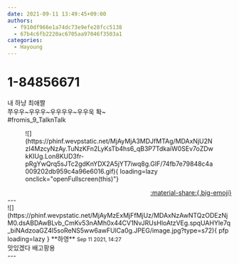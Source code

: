 ```yaml
---
date: 2021-09-11 13:49:45+09:00
authors:
  - f910df966e1a74dc73e9efe28fcc5138
  - 67b4c6fb2220ac6705aa97046f3503a1
categories:
  - Hayoung
---
```


# 1-84856671

<div class="post-container" markdown="1">
<div class="content-container md-sidebar__scrollwrap" markdown="1">

내 하냥 최애짤<br>쭈우우~우우우~우우우우~우우욱 톽~<br>\#fromis_9_TalknTalk
<figure markdown="1">
![](https://phinf.wevpstatic.net/MjAyMjA3MDJfMTAg/MDAxNjU2NzI4MzcyNzAy.TuNzKFn2LyKsTb4hs6_qB3P7TdkaiW0SEv7oZDwkKIUg.Lon8KUD3fr-pRgYwQrq5sJTc2gdKnYDX2A5jYT7iwq8g.GIF/74fb7e79848c4a009202db959c4a96e6016.gif){ loading=lazy onclick="openFullscreen(this)"}
</figure>


</div>
</div>

<div style="text-align: right;" markdown="1">
<a href="https://weverse.io/fromis9/fanpost/1-84856671" style="text-align: right;">:material-share:{.big-emoji}</a>
</div>
---

<div class="comments-container md-sidebar__scrollwrap" markdown="1">
<div class="comment" markdown="1">
<div class='id-container' markdown="1">
![](https://phinf.wevpstatic.net/MjAyMzExMjFfMjUz/MDAxNzAwNTQzODEzNjM0.dsABDAwBLvb_CmKv53nAMh0x44CV1NvJRUsHloAtzVEg.spqUAHYle7q_biNAdzoaGZ4l5soReNS5ww6awFUlCa0g.JPEG/image.jpg?type=s72){ pfp loading=lazy }
**<span class="artist">하영</span>** <small>Sep 11 2021, 14:27</small><br>
</div>
<div class='comment-body' markdown="1">
맛있겠다 배고팡용
</div>
</div>
</div>
---
